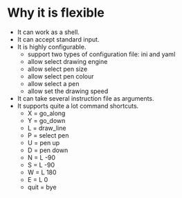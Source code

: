 # Why it is flexible

- It can work as a shell.
- It can accept standard input.
- It is highly configurable.
    - support two types of configuration file: ini and yaml
    - allow select drawing engine
    - allow select pen size
    - allow select pen colour
    - allow select a pen
    - allow set the drawing speed
- It can take several instruction file as arguments.
- It supports quite a lot command shortcuts.
    - X = go_along
    - Y = go_down
    - L = draw_line
    - P = select pen
    - U = pen up
    - D = pen down
    - N = L -90
    - S = L -90
    - W = L 180
    - E = L 0
    - quit = bye
    